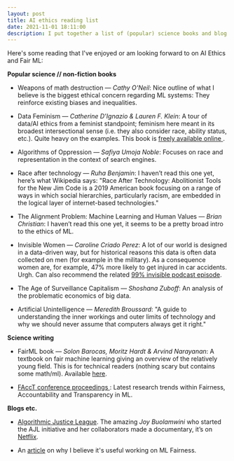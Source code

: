 ```yaml
---
layout: post
title: AI ethics reading list
date: 2021-11-01 18:11:00
description: I put together a list of (popular) science books and blog posts. 
---
```

Here's some reading that I've enjoyed or am looking forward to on AI Ethics and Fair ML:

**Popular science // non-fiction books**

- Weapons of math destruction — _Cathy O'Neil_:
Nice outline of what I believe is the biggest ethical concern regarding ML systems: They reinforce existing biases and inequalities. 

- Data Feminism — _Catherine D'Ignazio & Lauren F. Klein_:
A tour of data/AI ethics from a feminist standpoint; feminism here meant in its broadest intersectional sense (i.e. they also consider race, ability status, etc.). Quite heavy on the examples. This book is <a href="https://data-feminism.mitpress.mit.edu"> freely available online </a>.

- Algorithms of Oppression — _Safiya Umoja Noble_: 
Focuses on race and representation in the context of search engines.  

- Race after technology — _Ruha Benjamin_: 
I haven’t read this one yet, here’s what Wikipedia says: "Race After Technology: Abolitionist Tools for the New Jim Code is a 2019 American book focusing on a range of ways in which social hierarchies, particularly racism, are embedded in the logical layer of internet-based technologies."

- The Alignment Problem: Machine Learning and Human Values — _Brian Christian_:
I haven’t read this one yet, it seems to be a pretty broad intro to the ethics of ML. 

- Invisible Women — _Caroline Criado Perez_: 
A lot of our world is designed in a data-driven way, but for historical reasons this data is often data collected on men (for example in the military). As a consequence women are, for example, 47% more likely to get injured in car accidents. Urgh. 
Can also recommend the related <a href="https://99percentinvisible.org/episode/invisible-women/">99% invisible podcast episode</a>.

- The Age of Surveillance Capitalism — _Shoshana Zuboff_:
An analysis of the problematic economics of big data. 

- Artificial Unintelligence — _Meredith Broussard_:
"A guide to understanding the inner workings and outer limits of technology and why we should never assume that computers always get it right."


**Science writing**

- FairML book — _Solon Barocas, Moritz Hardt & Arvind Narayanan_:
A textbook on fair machine learning giving an overview of the relatively young field. This is for technical readers (nothing scary but contains some math/ml). Available <a href="https://fairmlbook.org">here</a>. 

- <a href="https://facctconference.org/index.html">FAccT conference proceedings </a>: 
Latest research trends within Fairness, Accountability and Transparency in ML. 


**Blogs etc.**

- <a href="https://www.ajl.org">Algorithmic Justice League</a>. 
The amazing _Joy Buolamwini_ who started the AJL initiative and her collaborators made a documentary, it’s on <a href="https://www.netflix.com/title/81328723">Netflix</a>. 

- An <a href="https://thegradient.pub/justitia-ex-machina/">article</a> on why I believe it's useful working on ML Fairness.  
